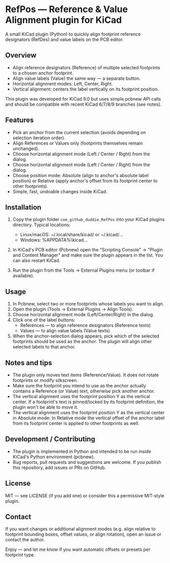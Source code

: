 RefPos — Reference & Value Alignment plugin for KiCad
=====================================================

A small KiCad plugin (Python) to quickly align footprint reference designators (RefDes) and value labels on the PCB editor.

Overview
--------
- Align reference designators (Reference) of multiple selected footprints to a chosen anchor footprint.
- Align value labels (Value) the same way — a separate button.
- Horizontal alignment modes: Left, Center, Right.
- Vertical alignment: centers the label vertically on its footprint position.

This plugin was developed for KiCad 9.0 but uses simple pcbnew API calls and should be compatible with recent KiCad 6/7/8/9 branches (see notes).

Features
--------
- Pick an anchor from the current selection (avoids depending on selection iteration order).
- Align References or Values only (footprints themselves remain unchanged).
- Choose horizontal alignment mode (Left / Center / Right) from the dialog.
 - Choose horizontal alignment mode (Left / Center / Right) from the dialog.
 - Choose position mode: Absolute (align to anchor's absolute label position) or Relative (apply anchor's offset from its footprint center to other footprints).
- Simple, fast, undoable changes inside KiCad.

Installation
------------
1. Copy the plugin folder `com_github_duddie_RefPos` into your KiCad plugins directory. Typical locations:
   - Linux/macOS: ~/.local/share/kicad/ or ~/.kicad/...
   - Windows: %APPDATA%\kicad\...

2. In KiCad's PCB editor (Pcbnew) open the "Scripting Console" → "Plugin and Content Manager" and make sure the plugin appears in the list. You can also restart KiCad.

3. Run the plugin from the Tools → External Plugins menu (or toolbar if available).

Usage
-----
1. In Pcbnew, select two or more footprints whose labels you want to align.
2. Open the plugin (Tools → External Plugins → Align Tools).
3. Choose horizontal alignment mode (Left/Center/Right) in the dialog.
4. Click one of the label buttons:
   - References — to align reference designators (Reference texts)
   - Values — to align value labels (Value texts)
5. When the anchor-selection dialog appears, pick which of the selected footprints should be used as the anchor. The plugin will align other selected labels to that anchor.

Notes and tips
--------------
- The plugin only moves text items (Reference/Value). It does not rotate footprints or modify silkscreen.
- Make sure the footprint you intend to use as the anchor actually contains a Reference (or Value) text, otherwise pick another anchor.
- The vertical alignment uses the footprint position Y as the vertical center. If a footprint's text is pinned/locked by its footprint definition, the plugin won't be able to move it.
 - The vertical alignment uses the footprint position Y as the vertical center in Absolute mode. In Relative mode the vertical offset of the anchor label from its footprint center is applied to other footprints as well.

Development / Contributing
--------------------------
- The plugin is implemented in Python and intended to be run inside KiCad's Python environment (pcbnew).
- Bug reports, pull requests and suggestions are welcome. If you publish this repository, add issues or PRs on GitHub.

License
-------
MIT — see LICENSE (if you add one) or consider this a permissive MIT-style plugin.

Contact
-------
If you want changes or additional alignment modes (e.g. align relative to footprint bounding boxes, offset values, or align rotation), open an issue or contact the author.


Enjoy — and let me know if you want automatic offsets or presets per footprint type.